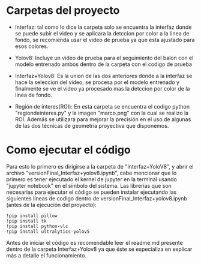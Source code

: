 # Carpetas del proyecto

- Interfaz: tal como lo dice la carpeta solo se encuentra la interfaz donde se puede subir el video y se aplicara la detccion por color a la linea de fondo, se recomienda usar el video de prueba ya que esta ajustado para esos colores.

- Yolov8: Incluye un video de prueba para el seguimiento del balon con el modelo entrenado ambos dentro de la carpeta con el codigo de prueba

- Interfaz+Yolov8: Es la union de las dos anteriores donde a la interfaz se hace la seleccion del video, se procesa por el modelo entrenado y finalmente se ve el video ya procesado mas la detccion por color de la linea de fondo.

- Región de interes(ROI): En esta carpeta se encuentra el codigo python "regiondeinteres.py" y la imagen "marco.png" con la cual se realizo la ROI. Además se utilizara para mejorar la precisión en el uso de algunas de las dos técnicas de geometría proyectiva que disponemos.

# Como ejecutar el código
Para esto lo primero es dirigirse a la carpeta de "Interfaz+YoloV8", y abrir el archivo "versionFinal_Interfaz+yolov8.ipynb", cabe mencionar que lo primero es tener ejecutado el kernel de jupyter en la terminal usando "jupyter notebook" en el símbolo del sistema. Las librerías que son necesarias para ejecutar el código se pueden instalar ejecutando las siguientes líneas de codigo dentro de versionFinal_Interfaz+yolov8.ipynb (antes de la ejecución del proyecto):
````
!pip install pillow
!pip install tk
!pip install python-vlc
!pip install ultralytics-yolov5
````
Antes de iniciar el código es recomendable leer el readme.md presente dentro de la carpeta Interfaz+Yolov8 ya que éste se especializa en explicar más a detalle el funcionamiento.
